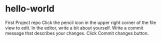 # hello-world
First Project repo
Click the  pencil icon in the upper right corner of the file view to edit.
In the editor, write a bit about yourself.
Write a commit message that describes your changes.
Click Commit changes button.
